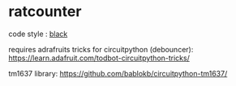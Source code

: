 # ratcounter

code style : [black](https://github.com/psf/black)

requires adrafruits tricks for circuitpython (debouncer):
https://learn.adafruit.com/todbot-circuitpython-tricks/


tm1637 library:
https://github.com/bablokb/circuitpython-tm1637/
